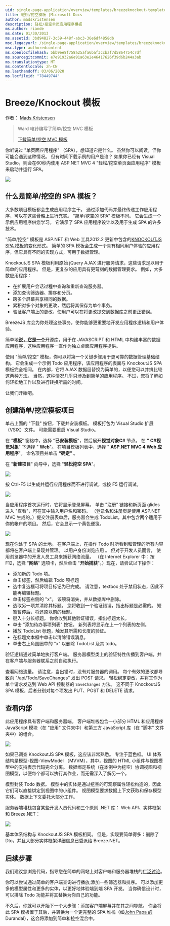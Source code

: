 ```yaml
---
uid: single-page-application/overview/templates/breezeknockout-template
title: 轻松/挖空模板 |Microsoft Docs
author: madskristensen
description: 轻松/挖空单页应用程序模板
ms.author: riande
ms.date: 01/30/2013
ms.assetid: 3bd94827-3c59-448f-abc3-36e6df4858db
msc.legacyurl: /single-page-application/overview/templates/breezeknockout-template
msc.type: authoredcontent
ms.openlocfilehash: 5bb9ee8f758a25afa6baf3ccbaf7d5864754c7df
ms.sourcegitcommit: e7e91932a6e91a63e2e46417626f39d6b244a3ab
ms.translationtype: MT
ms.contentlocale: zh-CN
ms.lasthandoff: 03/06/2020
ms.locfileid: "78449744"
---
```

# <a name="breezeknockout-template"></a>Breeze/Knockout 模板

作者： [Mads Kristensen](https://github.com/madskristensen)

> Ward 电铃编写了简单/挖空 MVC 模板
> 
> [下载简单/挖空 MVC 模板](https://go.microsoft.com/fwlink/?LinkId=282649)

你听说过 "单页面应用程序" （SPA），想知道它是什么。 虽然你可以阅读，但你可能会遇到这种情况。 但有时间下载示例的用户是谁？ 如果你已经有 Visual Studio，则会在60秒内使用 ASP.NET MVC 4 "轻松/挖空单页面应用程序" 模板来启动并运行 SPA。

![](http://www.breezejs.com/sites/all/images/spa-template/ZephyrRunning.png)

## <a name="what-is-the-breezeknockout-spa-template"></a>什么是简单/挖空的 SPA 模板？

大多数项目模板都会生成应用程序主干。 通过添加代码并最终传递工作应用程序，可以在这些骨骼上进行充实。 "简单/挖空的 SPA" 模板不同。 它会生成一个示例应用程序供您学习。 它演示了 SPA 应用程序设计以及用于生成 SPA 的许多技术。

"简单/挖空" 模板是 ASP.NET 和 Web 工具2012.2 更新中包含的[KNOCKOUTJS SPA 模板](../introduction/knockoutjs-template.md)的变化形式。 简单的 SPA 模板会生成一个具有相同用户体验的应用程序，但它具有不同的实现方式，可用于数据管理。

KnockoutJS SPA 模板利用原始 jQuery AJAX 进行服务请求，这些请求足以用于简单的应用程序。 但是，更复杂的应用具有更苛刻的数据管理要求。 例如，大多数应用程序：

- 在扩展用户会话过程中查询和重新查询服务器。
- 添加查询筛选器、排序和分页。
- 跨多个屏幕共享相同的数据。
- 累积对多个对象的更改，然后将其保存为单个事务。
- 验证客户端上的更改，使用户可以在将更改提交到数据库之前更正错误。

BreezeJS 库会为你处理这些事务，使你能够更重要地开发应用程序逻辑和用户体验。

简单地[**说，它是一个**](http://www.breezejs.com/?utm_source=ms-spa)开源库，用于在 JAVASCRIPT 和 HTML 中构建丰富的数据应用程序，这种应用程序一直作为独立桌面应用程序提供。

使用 "简单/挖空" 模板，你可以将第一个关键步骤用于更可靠的数据管理基础结构。 它会生成一个示例 Todo 应用程序，该应用程序的表面与 KnockoutJS SPA 模板完全相同。 在内部，它将 AJAX 数据层替换为简单的，以便您可以并排比较这两种方法。 当然，这种情况几乎只涉及到简单的应用程序。 不过，您将了解如何轻松地工作以及进行转换所需的时间。

让我们开始吧。

## <a name="create-a-breezeknockout-template-project"></a>创建简单/挖空模板项目

单击上面的 "下载" 按钮，下载并安装模板。 模板打包为 Visual Studio 扩展（VSIX）文件。 可能需要重启 Visual Studio。

在 "**模板**" 窗格中，选择 "**已安装模板**"，然后展开**视觉对象C#** 节点。 在 **" C#视觉对象**" 下选择 " **Web**"。 在项目模板列表中，选择 " **ASP.NET MVC 4 Web 应用程序**"。 命名项目并单击 **“确定”** 。

在 "**新建项目**" 向导中，选择 "**轻松挖空 SPA**"。

![](http://www.breezejs.com/sites/all/images/spa-template/SelectBreezeKOSpaTemplate.png)

按 Ctrl-F5 以生成并运行应用程序而不进行调试，或按 F5 运行调试。

![](http://www.breezejs.com/sites/all/images/spa-template/ZephyrRunning.png)

当应用程序首次运行时，它将显示登录屏幕。 单击 "注册" 链接和新页面 glides 进入 "查看"，可在其中输入用户名和密码。 （登录名和注册页是使用 ASP.NET MVC 生成的。）提交注册表单后，服务器会生成 TodoList，其中包含两个适用于你的帐户的项目。 然后，它会显示一个黄色便笺。

![](http://www.breezejs.com/sites/all/images/spa-template/TodoList.png)

现在你处于 SPA 的土地。 在客户端上，在操作 Todo 时所看到和管理的所有内容都将在客户端上呈现并管理。 以用户身份浏览应用 。 但对于开发人员而言， 使用浏览器中的开发人员工具来捕获网络流量。 （在 Internet Explorer 中：按 F12，选择 "**网络**" 选项卡，然后单击 "**开始捕获**"。）现在，请尝试以下操作：

- 添加新的 Todo 项。
- 单击标签，然后编辑 Todo 项标题
- 选中复选框可将项目标记为已完成。 请注意，textbox 处于禁用状态，因此不能再编辑标题。
- 单击标签右侧的 "x"。 该项将消失，并从数据库中删除。
- 选取另一项并清除其标题。 您将收到一个验证错误，指出标题是必需的。 短暂暂停后，将还原以前的标题。
- 键入十分长标题。 你会收到其他验证错误，指出标题太长。
- 单击 "添加待办事项列表" 按钮。 新列表将显示在上一个列表的左侧。
- 播放 TodoList 标题，触发其所需和长度的验证。
- 在标题文本框中单击以清除错误消息。
- 单击右上角圆圈中的 "x" 以删除 TodoList 及其 todo。

验证逻辑通过简单地执行客户端。 服务器模型类上的验证特性传播到客户端，并在客户端与服务器联系之前自动执行。

查看网络流量。 请注意，当出错时，没有对服务器的调用。 每个有效的更改都导致向 "/api/Todo/SaveChanges" 发出 POST 请求。 轻松绑定更改，并将其作为单个请求发送到 Web API 控制器的 `SaveChanges` 方法。 这不同于 KnockoutJS SPA 模板，后者分别对每个项发出 PUT、POST 和 DELETE 请求。

## <a name="peek-inside"></a>查看内部

此应用程序具有客户端和服务器端。 客户端堆栈包含一小部分 HTML 和应用程序 JavaScript 模块（在 "应用" 文件夹中）和第三方 JavaScript 库（在 "脚本" 文件夹中）的组合。

![](http://www.breezejs.com/sites/all/images/spa-template/ClientArchitecture.png)

如果已调查 KnockoutJS SPA 模板，这应该非常熟悉。 专注于蓝色框。 UI 体系结构是模型-视图-ViewModel （MVVM），其中，视图的 HTML 小组件与视图模型中的支持表示代码完全分离。 数据绑定系统（在本例中为挖空）协调视图和视图模型，以便每个都可以执行其作业，而无需深入了解另一个。

模型封装 Todo 数据。 模型中的实体是通过挖空的可观察属性轻松构造的，因此它们可以直接绑定到视图中的小组件。 视图模型要求数据上下文获取和保存模型实体。 数据上下文委托大部分工作。

服务器端堆栈包含某些开发人员代码和三个原则 .NET 库： Web API、实体框架和 Breeze.NET：

![](http://www.breezejs.com/sites/all/images/spa-template/ServerArchitecture.png)

基本体系结构与 KnockoutJS SPA 模板相同。 但是，实现要简单得多：删除了 Dto，并且大部分实体框架详细信息已委派给 Breeze.NET。

## <a name="next-steps"></a>后续步骤

我们建议您浏览代码，指导您在简单的网站上对客户端和服务器堆栈的[广泛讨论](http://www.breezejs.com/spa-template?utm_source=ms-spa)。

你可以尝试通过简单的客户端查询进行播放;添加一些筛选器和排序。 可以添加更多的模型属性和更多的实体，以更好地体验端到端 SPA 开发。 当你确信设计时，可以排除 Todo 功能并将其替换为你自己的功能。

不久后，你就可以开始下一个大步骤：添加客户端屏幕并在其之间导航。 你会将此 SPA 模板置于其后，并转换为一个更完整的 SPA 堆栈（如[John Papa 的](https://github.com/johnpapa/HotTowel#readme "暖色")Durandal），这会将添加到简单和挖空混合中。
